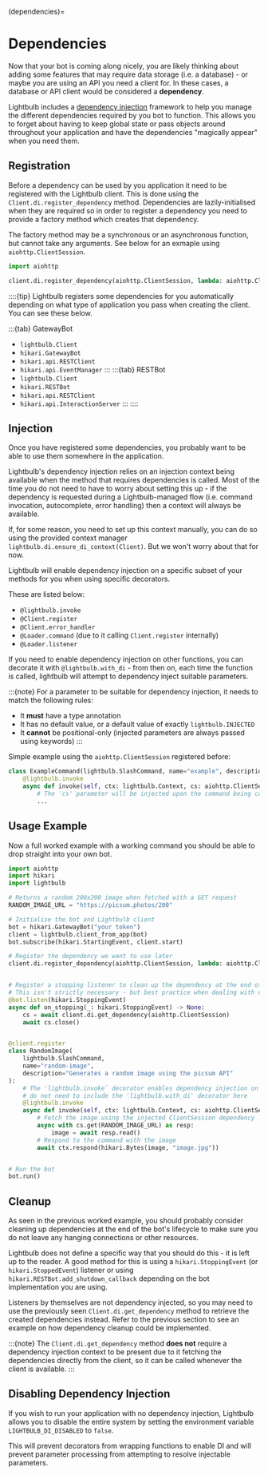 (dependencies)=
# Dependencies

Now that your bot is coming along nicely, you are likely thinking about adding some features that may require
data storage (i.e. a database) - or maybe you are using an API you need a client for. In these cases,
a database or API client would be considered a **dependency**.

Lightbulb includes a [dependency injection](https://en.wikipedia.org/wiki/Dependency_injection) framework to help 
you manage the different dependencies required by you bot to function. This allows you to forget about 
having to keep global state or pass objects around throughout your application and have the dependencies 
"magically appear" when you need them.

## Registration

Before a dependency can be used by you application it need to be registered with the Lightbulb client. This
is done using the `Client.di.register_dependency` method. Dependencies are lazily-initialised when they are
required so in order to register a dependency you need to provide a factory method which creates that dependency.

The factory method may be a synchronous or an asynchronous function, but cannot take
any arguments. See below for an exmaple using `aiohttp.ClientSession`.

```python
import aiohttp

client.di.register_dependency(aiohttp.ClientSession, lambda: aiohttp.ClientSession())
```

::::{tip}
Lightbulb registers some dependencies for you automatically depending on what type of application you pass when creating
the client. You can see these below.

:::{tab} GatewayBot
- `lightbulb.Client`
- `hikari.GatewayBot`
- `hikari.api.RESTClient`
- `hikari.api.EventManager`
:::
:::{tab} RESTBot
- `lightbulb.Client`
- `hikari.RESTBot`
- `hikari.api.RESTClient`
- `hikari.api.InteractionServer`
:::
::::

## Injection

Once you have registered some dependencies, you probably want to be able to use them somewhere in the application.

Lightbulb's dependency injection relies on an injection context being available when the method that requires
dependencies is called. Most of the time you do not need to have to worry about setting this up - if the dependency
is requested during a Lightbulb-managed flow (i.e. command invocation, autocomplete, error handling) then a context
will always be available.

If, for some reason, you need to set up this context manually, you can do so using the provided context manager
`lightbulb.di.ensure_di_context(Client)`. But we won't worry about that for now.

Lightbulb will enable dependency injection on a specific subset of your methods for you when using specific decorators.

These are listed below:
- `@lightbulb.invoke`
- `@Client.register`
- `@Client.error_handler`
- `@Loader.command` (due to it calling `Client.register` internally)
- `@Loader.listener`

If you need to enable dependency injection on other functions, you can decorate it with `@lightbulb.with_di` - from
then on, each time the function is called, lightbulb will attempt to dependency inject suitable parameters.

:::{note}
For a parameter to be suitable for dependency injection, it needs to match the following rules:
- It **must** have a type annotation
- It has no default value, or a default value of exactly `lightbulb.INJECTED`
- It **cannot** be positional-only (injected parameters are always passed using keywords)
:::

Simple example using the `aiohttp.ClientSession` registered before:

```python
class ExampleCommand(lightbulb.SlashCommand, name="example", description="example"):
    @lightbulb.invoke
    async def invoke(self, ctx: lightbulb.Context, cs: aiohttp.ClientSession):
        # The 'cs' parameter will be injected upon the command being called
        ...
```

## Usage Example

Now a full worked example with a working command you should be able to drop straight into your own bot.

```python
import aiohttp
import hikari
import lightbulb

# Returns a random 200x200 image when fetched with a GET request
RANDOM_IMAGE_URL = "https://picsum.photos/200"

# Initialise the bot and Lightbulb client
bot = hikari.GatewayBot("your token")
client = lightbulb.client_from_app(bot)
bot.subscribe(hikari.StartingEvent, client.start)

# Register the dependency we want to use later
client.di.register_dependency(aiohttp.ClientSession, lambda: aiohttp.ClientSession())


# Register a stopping listener to clean up the dependency at the end of the bot's lifecycle
# This isn't strictly necessary - but best practice when dealing with database clients or similar
@bot.listen(hikari.StoppingEvent)
async def on_stopping(_: hikari.StoppingEvent) -> None:
    cs = await client.di.get_dependency(aiohttp.ClientSession)
    await cs.close()


@client.register
class RandomImage(
    lightbulb.SlashCommand,
    name="random-image",
    description="Generates a random image using the picsum API"
):
    # The 'lightbulb.invoke` decorator enables dependency injection on the function, so we
    # do not need to include the 'lightbulb.with_di' decorator here
    @lightbulb.invoke
    async def invoke(self, ctx: lightbulb.Context, cs: aiohttp.ClientSession) -> None:
        # Fetch the image using the injected ClientSession dependency
        async with cs.get(RANDOM_IMAGE_URL) as resp:
            image = await resp.read()
        # Respond to the command with the image
        await ctx.respond(hikari.Bytes(image, "image.jpg"))


# Run the bot
bot.run()
```

## Cleanup

As seen in the previous worked example, you should probably consider cleaning up dependencies
at the end of the bot's lifecycle to make sure you do not leave any hanging connections or other resources.

Lightbulb does not define a specific way that you should do this - it is left up to the reader. A good
method for this is using a `hikari.StoppingEvent` (or `hikari.StoppedEvent`) listener or using
`hikari.RESTBot.add_shutdown_callback` depending on the bot implementation you are using.

Listeners by themselves are not dependency injected, so you may need to use the previously seen 
`Client.di.get_dependency` method to retrieve the created dependencies instead. Refer to the previous section
to see an example on how dependency cleanup could be implemented.

:::{note}
The `Client.di.get_dependency` method **does not** require a dependency injection context to
be present due to it fetching the dependencies directly from the client, so it can be called
whenever the client is available.
:::

## Disabling Dependency Injection

If you wish to run your application with no dependency injection, Lightbulb allows you
to disable the entire system by setting the environment variable `LIGHTBULB_DI_DISABLED` to `false`.

This will prevent decorators from wrapping functions to enable DI and will prevent parameter processing
from attempting to resolve injectable parameters.
